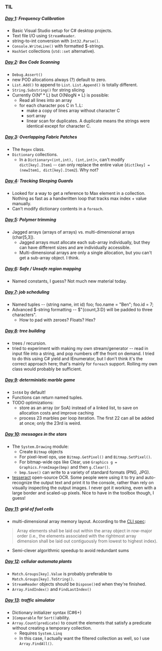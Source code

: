 ### TIL

##### [Day 1](https://adventofcode.com/2018/day/1): Frequency Calibration
- Basic Visual Studio setup for C# desktop projects.
- Text file I/O using `StreamReader`.
- string-to-int conversion with `Int32.Parse()`.
- `Console.WriteLine()` with formatted $-strings.
- `HashSet` collections (`std::set` alternative).

##### [Day 2](https://adventofcode.com/2018/day/2): Box Code Scanning
- `Debug.Assert()`
- new POD allocations always (?) default to zero.
- `List.Add()` to append to `List`. `List.Append()` is totally different.
- `String.Substring()` for string slicing
- Currently O(N² * L) but O(NlogN * L) is possible:
  - Read all lines into an array
  - for each character pos C in 1..L:
    - make a copy of lines array without character C
    - sort array
    - linear scan for duplicates. A duplicate means the strings were identical
      except for character C. 

##### [Day 3](https://adventofcode.com/2018/day/3): Overlapping Fabric Patches
- The `Regex` class.
- `Dictionary` collections.
  - In a `Dictionary<(int,int), (int,int)>`, can't modify `dict[key].Item1` --
    can only replace the entire value (`dict[key] = (newItem1, dict[key].Item2`).
    Why not?

##### [Day 4](https://adventofcode.com/2018/day/4): Tracking Sleeping Guards
- Looked for a way to get a reference to Max element in a collection. Nothing
  as fast as a handwritten loop that tracks max index + value manually.
- Can't modify dictionary contents in a `foreach`.


##### [Day 5](https://adventofcode.com/2018/day/5): Polymer trimming
- Jagged arrays (arrays of arrays) vs. multi-dimensional arrays (char[5,3]).
  - Jagged arrays must allocate each sub-array individually, but they can
    have different sizes and are individually accessible.
  - Multi-dimensional arrays are only a single allocation, but you can't
    get a sub-array object. I think.

##### [Day 6](https://adventofcode.com/2018/day/6): Safe / Unsafe region mapping
- Named constants, I guess? Not much new material today.

##### [Day 7](https://adventofcode.com/2018/day/7): job scheduling
- Named tuples -- (string name, int id) foo; foo.name = "Ben"; foo.id = 7;
- Advanced $-string formatting -- $"{count,3:D} will be padded to three characters".
  - How to pad with zeroes? Floats? Hex?

##### [Day 8](https://adventofcode.com/2018/day/8): tree building
- trees / recursion.
- tried to experiment with making my own stream/generator -- read in input file
  into a string, and pop numbers off the front on demand. I tried to do this using
  C# yield and IEnumerator, but I don't think it's the correct approach here; that's
  mainly for `foreach` support. Rolling my own class would probably be sufficient.

##### [Day 9](https://adventofcode.com/2018/day/9): deterministic marble game
- `Int64` by default!
- Functions can return named tuples.
- TODO optimizations:
  - store as an array (or SoA) instead of a linked list, to save on allocation costs
    and improve caching
  - process 23 marbles per loop iteration. The first 22 can all be added at once;
    only the 23rd is weird.

##### [Day 10](https://adventofcode.com/2018/day/10): messages in the stars
- The `System.Drawing` module:
  - Create `Bitmap` objects
  - For pixel-level ops, use `Bitmap.GetPixel()` and `Bitmap.SetPixel()`.
  - For bitmap-wide ops like Clear, use `Graphics g = Graphics.FromImage(bmp)` and then `g.Clear()`.
  - `bmp.Save()` can write to a variety of standard formats (PNG, JPG).
- [tesseract](https://github.com/tesseract-ocr/tesseract) open-source OCR. Some people were using
  it to try and auto-recognize the output text and print it to the console, rather than rely on
  visually inspecting the output images. I never got it working, even with a large border and
  scaled-up pixels. Nice to have in the toolbox though, I guess!

##### [Day 11](https://adventofcode.com/2018/day/11): grid of fuel cells
- multi-dimensional array memory layout. According to the [CLI spec](http://www.ecma-international.org/publications/standards/Ecma-335.htm):
> Array elements shall be  laid out within the array object in row-major order
> (i.e., the elements associated with the rightmost array dimension shall be laid
> out contiguously from lowest to highest index).
- Semi-clever algorithmic speedup to avoid redundant sums

##### [Day 12](https://adventofcode.com/2018/day/12): cellular automata plants
- `Match.Groups[key].Value` is probably preferable to `Match.Groups[key].ToString()`.
- `StreamReader` objects should be `Dispose()`ed when they're finished.
- `Array.FindIndex()` and `FindLastIndex()`

##### [Day 13](https://adventofcode.com/2018/day/13): traffic simulator
- Dictionary initializer syntax (C#6+)
- `IComparable` for `Sort()`ability.
- `Array.Count(predicate)` to count the elements that satisfy a predicate without
  creating a temporary collection.
  - Requires `System.Linq`
  - In this case, I actually want the filtered collection as well, so I use
    `Array.FindAll()`.